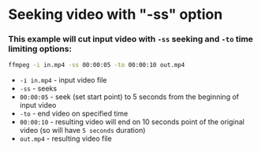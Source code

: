 # Seeking video with "-ss" option

### This example will cut input video with `-ss` seeking and `-to` time limiting options:

```bash
ffmpeg -i in.mp4 -ss 00:00:05 -to 00:00:10 out.mp4
```

- `-i in.mp4` - input video file
- `-ss` - seeks 
- `00:00:05` - seek (set start point) to 5 seconds from the beginning of input video
- `-to` - end video on specified time
- `00:00:10` - resulting video will end on 10 seconds point of the original video (so will have `5 seconds` duration)
- `out.mp4` - resulting video file


